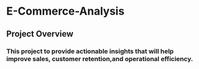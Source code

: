 # E-Commerce-Analysis
## Project Overview
### This project to provide actionable insights that will help improve sales, customer retention,and operational efficiency. 
